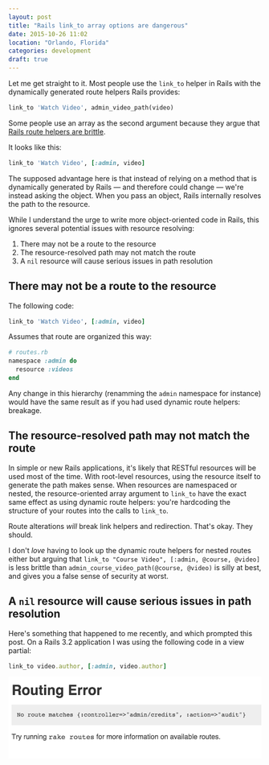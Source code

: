 ```yaml
---
layout: post
title: "Rails link_to array options are dangerous"
date: 2015-10-26 11:02
location: "Orlando, Florida"
categories: development
draft: true
---
```


Let me get straight to it. Most people use the `link_to` helper in Rails with
the dynamically generated route helpers Rails provides:

```ruby
link_to 'Watch Video', admin_video_path(video)
```

Some people use an array as the second argument because they argue that [Rails
route helpers are brittle](http://blog.pivotal.io/labs/labs/rails-route-helpers-are-brittle).

It looks like this:

```ruby
link_to 'Watch Video', [:admin, video]
```

The supposed advantage here is that instead of relying on a method that is dynamically
generated by Rails — and therefore could change — we're instead asking the object.
When you pass an object, Rails internally resolves the path to the resource.

While I understand the urge to write more object-oriented code in Rails, this
ignores several potential issues with resource resolving:

1. There may not be a route to the resource
2. The resource-resolved path may not match the route
3. A `nil` resource will cause serious issues in path resolution

## There may not be a route to the resource

The following code:

```ruby
link_to 'Watch Video', [:admin, video]
```

Assumes that route are organized this way:

```ruby
# routes.rb
namespace :admin do
  resource :videos
end
```

Any change in this hierarchy (renamming the `admin` namespace for instance) would
have the same result as if you had used dynamic route helpers: breakage.

## The resource-resolved path may not match the route

In simple or new Rails applications, it's likely that RESTful resources will
be used most of the time. With root-level resources, using the resource itself
to generate the path makes sense. When resources are namespaced or nested, the
resource-oriented array argument to `link_to` have the exact same effect as using
dynamic route helpers: you're hardcoding the structure of your routes into the
calls to `link_to`.

Route alterations *will* break link helpers and redirection. That's okay. They
should.

I don't *love* having to look up the dynamic route helpers for nested routes either
but arguing that `link_to "Course Video", [:admin, @course, @video]` is less
brittle than `admin_course_video_path(@course, @video)` is silly at best, and gives
you a false sense of security at worst.

## A `nil` resource will cause serious issues in path resolution

Here's something that happened to me recently, and which prompted this post. On
a Rails 3.2 application I was using the following code in a view partial:

```ruby
link_to video.author, [:admin, video.author]
```



![Routing Error](/images/rails_3_2_routing_error.png)
